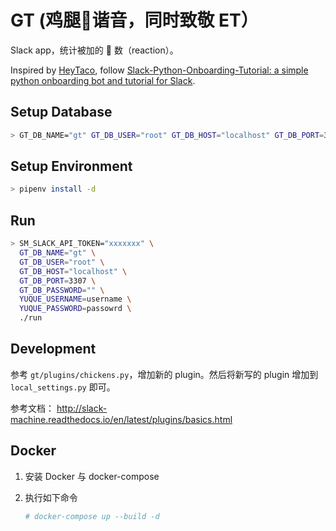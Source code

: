 # GT (鸡腿🍗谐音，同时致敬 ET）

Slack app，统计被加的 🍗 数（reaction）。

Inspired by [HeyTaco](https://www.heytaco.chat/), follow [Slack-Python-Onboarding-Tutorial: a simple python onboarding bot and tutorial for Slack](https://github.com/slackapi/Slack-Python-Onboarding-Tutorial).

## Setup Database
```bash
> GT_DB_NAME="gt" GT_DB_USER="root" GT_DB_HOST="localhost" GT_DB_PORT=3307 GT_DB_PASSWORD=""  pipenv run python commands/create_db_and_tables.py
```


## Setup Environment
```bash
> pipenv install -d
```

## Run
```bash
> SM_SLACK_API_TOKEN="xxxxxxx" \
  GT_DB_NAME="gt" \
  GT_DB_USER="root" \
  GT_DB_HOST="localhost" \
  GT_DB_PORT=3307 \
  GT_DB_PASSWORD="" \
  YUQUE_USERNAME=username \
  YUQUE_PASSWORD=passowrd \
  ./run
```

## Development
参考 `gt/plugins/chickens.py`，增加新的 plugin。然后将新写的 plugin 增加到 `local_settings.py` 即可。

参考文档： http://slack-machine.readthedocs.io/en/latest/plugins/basics.html

## Docker
1. 安装 Docker 与 docker-compose
2. 执行如下命令

    ```bash
    # docker-compose up --build -d
    ```
